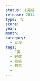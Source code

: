 ```yaml
---
status: 未完成
release: 2014
type: TV
score:
year:
month:
category:
  - 动漫
tags:
  - C类
  - 轻改
  - 搞笑
  - 日常
  - 
---
```

